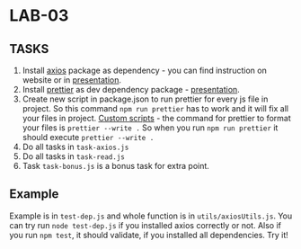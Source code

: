 # LAB-03

## TASKS

1. Install [axios](https://www.npmjs.com/package/axios) package as dependency - you can find instruction on website or in [presentation](https://docs.google.com/presentation/d/1JrufeLjxbBKKjWqnj1l32hcouQ3Hw-8rMIn_zzCTF7U/edit#slide=id.gef8b43e128_0_14).
2. Install [prettier](https://www.npmjs.com/package/prettier) as dev dependency package - [presentation](https://docs.google.com/presentation/d/1JrufeLjxbBKKjWqnj1l32hcouQ3Hw-8rMIn_zzCTF7U/edit#slide=id.gec017bc9e0_0_0).
3. Create new script in package.json to run prettier for every js file in project. So this command `npm run prettier` has to work and it will fix all your files in project. [Custom scripts](https://docs.google.com/presentation/d/1JrufeLjxbBKKjWqnj1l32hcouQ3Hw-8rMIn_zzCTF7U/edit#slide=id.gef8b43e128_0_3) - the command for prettier to format your files is `prettier --write .` So when you run `npm run prettier` it should execute `prettier --write .`
4. Do all tasks in `task-axios.js`
5. Do all tasks in `task-read.js`
6. Task `task-bonus.js` is a bonus task for extra point. 

## Example

Example is in `test-dep.js` and whole function is in `utils/axiosUtils.js`. You can try run `node test-dep.js` if you installed axios correctly or not. Also if you run `npm test`, it should validate, if you installed all dependencies. Try it!
